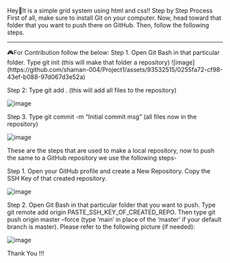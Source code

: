 Hey👋It is a simple grid system using html and css!!
Step by Step Process
First of all, make sure to install Git on your computer. Now, head toward that folder that you want to push there on GitHub. Then, follow the following steps. 
<hr>
🎮For Contribution follow the below:
Step 1. Open Git Bash in that particular folder. Type git init (this will make that folder a repository)
![image](https://github.com/shaman-004/Project1/assets/93532515/0255fa72-cf98-43ef-b088-97d067d3e52a)

Step 2: Type git add . (this will add all files to the repository)

![image](https://github.com/shaman-004/Project1/assets/93532515/8b8e3f1a-7130-450f-9284-7c716b296ac2)

Step 3. Type git commit -m “Initial commit msg” (all files now in the repository)

![image](https://github.com/shaman-004/Project1/assets/93532515/c6181d07-06d7-498f-a513-3833fc81c7cc)

These are the steps that are used to make a local repository, now to push the same to a GitHub repository we use the following steps-

Step 1. Open your GitHub profile and create a New Repository. Copy the SSH Key of that created repository.

![image](https://github.com/shaman-004/Project1/assets/93532515/77e3c534-0785-41f1-99f0-f64e623abcbc)

 

Step 2. Open Git Bash in that particular folder that you want to push. Type git remote add origin PASTE_SSH_KEY_OF_CREATED_REPO. Then type git push origin master –force (type ‘main’ in place of the ‘master’ if your default branch is master). Please refer to the following picture (if needed):

![image](https://github.com/shaman-004/Project1/assets/93532515/e17f3d10-2e23-4db2-979d-4dae09bf3833)

Thank You !!!
